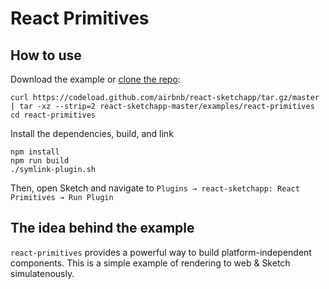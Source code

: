 # React Primitives

## How to use
Download the example or [clone the repo](http://github.com/airbnb/react-sketchapp):
```
curl https://codeload.github.com/airbnb/react-sketchapp/tar.gz/master | tar -xz --strip=2 react-sketchapp-master/examples/react-primitives
cd react-primitives
```

Install the dependencies, build, and link
```
npm install
npm run build
./symlink-plugin.sh
```

Then, open Sketch and navigate to `Plugins → react-sketchapp: React Primitives → Run Plugin`

## The idea behind the example

`react-primitives` provides a powerful way to build platform-independent components. This is a simple example of rendering to web & Sketch simulatenously.
